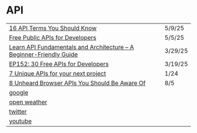 # API

|                                                                                                                                                                                          |         |
| ---------------------------------------------------------------------------------------------------------------------------------------------------------------------------------------- | ------- |
| [16 API Terms You Should Know](https://blog.amigoscode.com/p/16-api-terms-you-should-know?ref=dailydev)                                                                                  | 5/9/25  |
| [Free Public APIs for Developers](https://app.daily.dev/posts/free-public-apis-for-developers-blxinbu80)                                                                                 | 5/5/25  |
| [Learn API Fundamentals and Architecture – A Beginner-Friendly Guide](https://app.daily.dev/posts/learn-api-fundamentals-and-architecture-a-beginner-friendly-guide-yoxznkfhf)           | 3/29/25 |
| [EP152: 30 Free APIs for Developers](https://app.daily.dev/posts/ep152-30-free-apis-for-developers-udmpwfauu)                                                                            | 3/19/25 |
| [7 Unique APIs for your next project](https://dev.to/renaissanceengineer/7-unique-apis-for-your-next-project-4hf9?utm_source=digest_mailer\&utm_medium=email\&utm_campaign=digest_email) | 1/24    |
| [8 Unheard Browser APIs You Should Be Aware Of](https://medium.com/better-programming/8-unheard-of-browser-apis-you-should-be-aware-of-45247e7d5f3a)                                     | 8/5     |
| [google](https://developers.google.com/drive/api/v2/reference/)                                                                                                                          |         |
| [open weather](https://openweathermap.org/api)                                                                                                                                           |         |
| [twitter](https://github.com/twitter-archive/twitter-kit-android/wiki)                                                                                                                   |         |
| [youtube](https://developers.google.com/youtube/v3)                                                                                                                                      |         |

